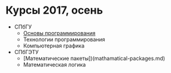 # Курсы 2017, осень

* СПбГУ
  * [Основы программирования](programming-basics.md)
  * Технологии программирования
  * Компьютерная графика
* СПбГЭТУ
  * [Математические пакеты])(mathamatical-packages.md)
  * Математическая логика
